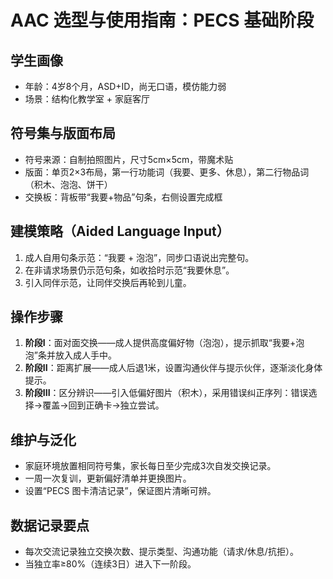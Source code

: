 # AAC 选型与使用指南：PECS 基础阶段

## 学生画像
- 年龄：4岁8个月，ASD+ID，尚无口语，模仿能力弱
- 场景：结构化教学室 + 家庭客厅

## 符号集与版面布局
- 符号来源：自制拍照图片，尺寸5cm×5cm，带魔术贴
- 版面：单页2×3布局，第一行功能词（我要、更多、休息），第二行物品词（积木、泡泡、饼干）
- 交换板：背板带“我要+物品”句条，右侧设置完成框

## 建模策略（Aided Language Input）
1. 成人自用句条示范：“我要 + 泡泡”，同步口语说出完整句。
2. 在非请求场景仍示范句条，如收拾时示范“我要休息”。
3. 引入同伴示范，让同伴交换后再轮到儿童。

## 操作步骤
1. **阶段I**：面对面交换——成人提供高度偏好物（泡泡），提示抓取“我要+泡泡”条并放入成人手中。
2. **阶段II**：距离扩展——成人后退1米，设置沟通伙伴与提示伙伴，逐渐淡化身体提示。
3. **阶段III**：区分辨识——引入低偏好图片（积木），采用错误纠正序列：错误选择→覆盖→回到正确卡→独立尝试。

## 维护与泛化
- 家庭环境放置相同符号集，家长每日至少完成3次自发交换记录。
- 一周一次复训，更新偏好清单并更换图片。
- 设置“PECS 图卡清洁记录”，保证图片清晰可辨。

## 数据记录要点
- 每次交流记录独立交换次数、提示类型、沟通功能（请求/休息/抗拒）。
- 当独立率≥80%（连续3日）进入下一阶段。
